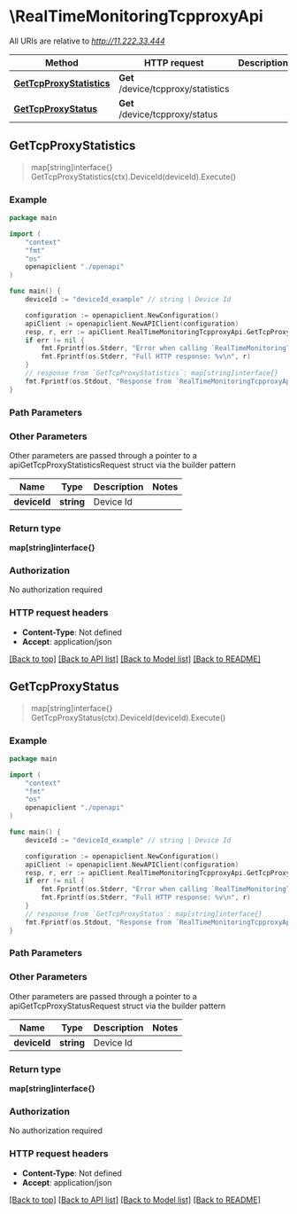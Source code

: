 # \RealTimeMonitoringTcpproxyApi

All URIs are relative to *http://11.222.33.444*

Method | HTTP request | Description
------------- | ------------- | -------------
[**GetTcpProxyStatistics**](RealTimeMonitoringTcpproxyApi.md#GetTcpProxyStatistics) | **Get** /device/tcpproxy/statistics | 
[**GetTcpProxyStatus**](RealTimeMonitoringTcpproxyApi.md#GetTcpProxyStatus) | **Get** /device/tcpproxy/status | 



## GetTcpProxyStatistics

> map[string]interface{} GetTcpProxyStatistics(ctx).DeviceId(deviceId).Execute()





### Example

```go
package main

import (
    "context"
    "fmt"
    "os"
    openapiclient "./openapi"
)

func main() {
    deviceId := "deviceId_example" // string | Device Id

    configuration := openapiclient.NewConfiguration()
    apiClient := openapiclient.NewAPIClient(configuration)
    resp, r, err := apiClient.RealTimeMonitoringTcpproxyApi.GetTcpProxyStatistics(context.Background()).DeviceId(deviceId).Execute()
    if err != nil {
        fmt.Fprintf(os.Stderr, "Error when calling `RealTimeMonitoringTcpproxyApi.GetTcpProxyStatistics``: %v\n", err)
        fmt.Fprintf(os.Stderr, "Full HTTP response: %v\n", r)
    }
    // response from `GetTcpProxyStatistics`: map[string]interface{}
    fmt.Fprintf(os.Stdout, "Response from `RealTimeMonitoringTcpproxyApi.GetTcpProxyStatistics`: %v\n", resp)
}
```

### Path Parameters



### Other Parameters

Other parameters are passed through a pointer to a apiGetTcpProxyStatisticsRequest struct via the builder pattern


Name | Type | Description  | Notes
------------- | ------------- | ------------- | -------------
 **deviceId** | **string** | Device Id | 

### Return type

**map[string]interface{}**

### Authorization

No authorization required

### HTTP request headers

- **Content-Type**: Not defined
- **Accept**: application/json

[[Back to top]](#) [[Back to API list]](../README.md#documentation-for-api-endpoints)
[[Back to Model list]](../README.md#documentation-for-models)
[[Back to README]](../README.md)


## GetTcpProxyStatus

> map[string]interface{} GetTcpProxyStatus(ctx).DeviceId(deviceId).Execute()





### Example

```go
package main

import (
    "context"
    "fmt"
    "os"
    openapiclient "./openapi"
)

func main() {
    deviceId := "deviceId_example" // string | Device Id

    configuration := openapiclient.NewConfiguration()
    apiClient := openapiclient.NewAPIClient(configuration)
    resp, r, err := apiClient.RealTimeMonitoringTcpproxyApi.GetTcpProxyStatus(context.Background()).DeviceId(deviceId).Execute()
    if err != nil {
        fmt.Fprintf(os.Stderr, "Error when calling `RealTimeMonitoringTcpproxyApi.GetTcpProxyStatus``: %v\n", err)
        fmt.Fprintf(os.Stderr, "Full HTTP response: %v\n", r)
    }
    // response from `GetTcpProxyStatus`: map[string]interface{}
    fmt.Fprintf(os.Stdout, "Response from `RealTimeMonitoringTcpproxyApi.GetTcpProxyStatus`: %v\n", resp)
}
```

### Path Parameters



### Other Parameters

Other parameters are passed through a pointer to a apiGetTcpProxyStatusRequest struct via the builder pattern


Name | Type | Description  | Notes
------------- | ------------- | ------------- | -------------
 **deviceId** | **string** | Device Id | 

### Return type

**map[string]interface{}**

### Authorization

No authorization required

### HTTP request headers

- **Content-Type**: Not defined
- **Accept**: application/json

[[Back to top]](#) [[Back to API list]](../README.md#documentation-for-api-endpoints)
[[Back to Model list]](../README.md#documentation-for-models)
[[Back to README]](../README.md)

